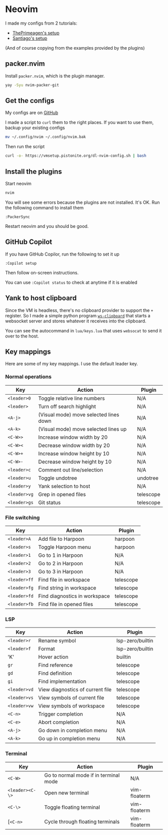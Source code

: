 # Neovim
I made my configs from 2 tutorials:
- [ThePrimeagen's setup](https://www.youtube.com/watch?v=w7i4amO_zaE)
- [Santiago's setup](https://rsdlt.github.io/posts/rust-nvim-ide-guide-walkthrough-development-debug/)

(And of course copying from the examples provided by the plugins)

## packer.nvim
Install `packer.nvim`, which is the plugin manager.
```bash
yay -Syu nvim-packer-git
```

## Get the configs
My configs are on [GitHub](https://github.com/Pistonite/vmsetup/tree/main/src/public/home/.config/nvim)

I made a script to `curl` them to the right places. If you want to use them, backup your existing configs
```bash
mv ~/.config/nvim ~/.config/nvim.bak
```
Then run the script
```bash
curl -o- https://vmsetup.pistonite.org/dl-nvim-config.sh | bash
```

## Install the plugins
Start neovim
```bash
nvim
```
You will see some errors because the plugins are not installed. It's OK. Run the following command to install them
```vim
:PackerSync
```
Restart neovim and you should be good.

## GitHub Copilot
If you have GitHub Copilor, run the following to set it up
```vim
:Copilot setup
```
Then follow on-screen instructions.

You can use `:Copilot status` to check at anytime if it is enabled

## Yank to host clipboard
Since the VM is headless, there's no clipboard provider to support the `+` register. So I made a simple python program [`ws-clipboard`](https://github.com/Pistonight/ws-clipboard) that starts a websocket server and stores whatever it receives into the clipboard.

You can see the autocommand in `lua/keys.lua` that uses `websocat` to send it over to the host.

## Key mappings
Here are some of my key mappings. I use the default leader key.
### Normal operations
| Key | Action | Plugin |
|-|-|-|
|`<leader>0`|Toggle relative line numbers|N/A|
|`<leader> `|Turn off search highlight|N/A|
|`<A-j>`|(Visual mode) move selected lines down|N/A|
|`<A-k>`|(Visual mode) move selected lines up|N/A|
|`<C-W>>`|Increase window width by 20|N/A|
|`<C-W><`|Decrease window width by 20|N/A|
|`<C-W>+`|Increase window height by 10|N/A|
|`<C-W>-`|Decrease window height by 10|N/A|
|`<leader>c`|Comment out line/selection|N/A|
|`<leader>u`|Toggle undotree|undotree|
|`<leader>y`|Yank selection to host|N/A|
|`<leader>vg`|Grep in opened files|telescope|
|`<leader>gs`|Git status|telescope|


### File switching
| Key | Action | Plugin |
|-|-|-|
|`<leader>A`|Add file to Harpoon|harpoon|
|`<leader>s`|Toggle Harpoon menu|harpoon|
|`<leader>1`|Go to 1 in Harpoon|N/A|
|`<leader>2`|Go to 2 in Harpoon|N/A|
|`<leader>3`|Go to 3 in Harpoon|N/A|
|`<leader>ff`|Find file in workspace|telescope|
|`<leader>fg`|Find string in workspace|telescope|
|`<leader>fd`|Find diagnostics in workspace|telescope|
|`<leader>fb`|Find file in opened files|telescope|

### LSP
| Key | Action | Plugin |
|-|-|-|
|`<leader>r`|Rename symbol|lsp-zero/builtin|
|`<leader>f`|Format|lsp-zero/builtin|
|'K'| Hover action|builtin|
|`gr`|Find reference|telescope|
|`gd`|Find definition|telescope|
|`gi`|Find implementation|telescope|
|`<leader>vd`|View diagnostics of current file|telescope|
|`<leader>vs`|View symbols of current file|telescope|
|`<leader>vw`|View symbols of workspace|telescope|
|`<C-n>`|Trigger completion|N/A|
|`<C-e>`|Abort completion|N/A|
|`<A-j>`|Go down in completion menu|N/A|
|`<A-k>`|Go up in completion menu|N/A|

### Terminal
| Key | Action | Plugin |
|-|-|-|
|`<C-W>`|Go to normal mode if in terminal mode|N/A|
|`<leader><C-\>`|Open new terminal|vim-floaterm|
|`<C-\>`|Toggle floating terminal | vim-floaterm|
[`<C-n>`|Cycle through floating terminals |vim-floaterm|
